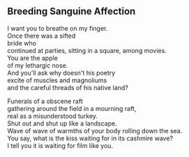 Breeding Sanguine Affection
---------------------------
I want you to breathe on my finger.  
Once there was a sifted  
bride who  
continued at parties, sitting in a square, among movies.  
You are the apple  
of my lethargic nose.  
And you'll ask why doesn't his poetry  
excite of muscles and magnoliums  
and the careful threads of his native land?  
  
Funerals of a obscene raft  
gathering around the field in a mourning raft,  
real as a misunderstood turkey.  
Shut out and shut up like a landscape.  
Wave of wave of warmths of your body rolling down the sea.  
You say, what is the kiss waiting for in its cashmire wave?  
I tell you it is waiting for film like you.  
